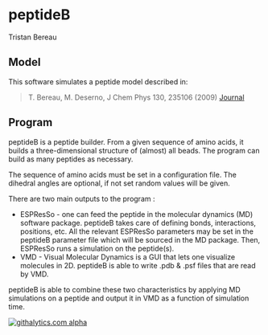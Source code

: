 peptideB
========
Tristan Bereau 

Model
-----
This software simulates a peptide model described in:

> T. Bereau, M. Deserno, J Chem Phys 130, 235106 (2009) [Journal][jpc]

Program
-------

peptideB is a peptide builder. From a given sequence of amino acids, it builds a three-dimensional structure of (almost) all beads. The program can build as many peptides as necessary.

The sequence of amino acids must be set in a configuration file. The dihedral angles are optional, if not set random values will be given.

There are two main outputs to the program :

* ESPResSo - one can feed the peptide in the molecular dynamics (MD) software  package. peptideB takes care of defining bonds, interactions, positions,  etc. All the relevant ESPResSo parameters may be set in the peptideB parameter file which will be sourced in the MD package. Then, ESPResSo runs a simulation on the peptide(s).
* VMD - Visual Molecular Dynamics is a GUI that lets one visualize molecules in 2D. peptideB is able to write .pdb & .psf files that are read by VMD.

peptideB is able to combine these two characteristics by applying MD simulations on a peptide and output it in VMD as a function of simulation time.


[jpc]: http://link.aip.org/link/doi/10.1063/1.3152842
[![githalytics.com alpha](https://cruel-carlota.pagodabox.com/1adc9e622abb43b177d23674afdc5238 "githalytics.com")](http://githalytics.com/tbereau/peptideB)
